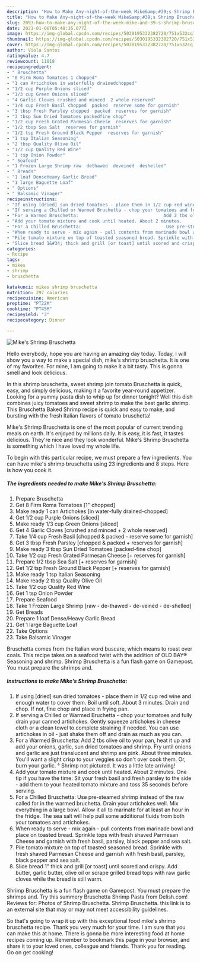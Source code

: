 ```yaml
---
description: "How to Make Any-night-of-the-week Mike&amp;#39;s Shrimp Bruschetta"
title: "How to Make Any-night-of-the-week Mike&amp;#39;s Shrimp Bruschetta"
slug: 2093-how-to-make-any-night-of-the-week-mike-and-39-s-shrimp-bruschetta
date: 2021-01-06T05:48:35.077Z
image: https://img-global.cpcdn.com/recipes/5030195332382720/751x532cq70/mikes-shrimp-bruschetta-recipe-main-photo.jpg
thumbnail: https://img-global.cpcdn.com/recipes/5030195332382720/751x532cq70/mikes-shrimp-bruschetta-recipe-main-photo.jpg
cover: https://img-global.cpcdn.com/recipes/5030195332382720/751x532cq70/mikes-shrimp-bruschetta-recipe-main-photo.jpg
author: Viola Santos
ratingvalue: 4.7
reviewcount: 11018
recipeingredient:
- " Bruschetta"
- "8 Firm Roma Tomatoes 1 chopped"
- "1 can Artichokes in waterfully drainedchopped"
- "1/2 cup Purple Onions sliced"
- "1/3 cup Green Onions sliced"
- "4 Garlic Cloves crushed and minced  2 whole reserved"
- "1/4 cup Fresh Basil chopped  packed  reserve some for garnish"
- "3 tbsp Fresh Parsley chopped  packed  reserves for garnish"
- "3 tbsp Sun Dried Tomatoes packedfine chop"
- "1/2 cup Fresh Grated Parmesan Cheese  reserves for garnish"
- "1/2 tbsp Sea Salt  reserves for garnish"
- "1/2 tsp Fresh Ground Black Pepper  reserves for garnish"
- "1 tsp Italian Seasoning"
- "2 tbsp Quality Olive Oil"
- "1/2 cup Quality Red Wine"
- "1 tsp Onion Powder"
- " Seafood"
- "1 Frozen Large Shrimp raw  dethawed  deveined  deshelled"
- " Breads"
- "1 loaf DenseHeavy Garlic Bread"
- "1 large Baguette Loaf"
- " Options"
- " Balsamic Vinager"
recipeinstructions:
- "If using [dried] sun dried tomatoes - place them in 1/2 cup red wine and enough water to cover them. Boil until soft. About 3 minutes. Drain and chop. If not, fine chop and place in frying pan."
- "If serving a Chilled or Warmed Bruchetta - chop your tomatoes and fully drain your canned artichokes. Gently squeeze artichokes in cheese cloth or a clean towel to complete straining if needed. You can use artichokes in oil - just shake them off and drain as much as you can."
- "For a Warmed Bruschetta:                                Add 2 tbs olive oil to your pan, heat it up and add your onions, garlic, sun dried tomatoes and shrimp.                                                                            Fry until onions and garlic are just translucent and shrimp are pink. About three minutes. You&#39;ll want a slight crisp to your veggies so don&#39;t over cook them. Or, burn your garlic. ° Shrimp not pictured. It was a little late arriving!"
- "Add your tomato mixture and cook until heated. About 2 minutes.               One tip if you have the time: Sit your fresh basil and fresh parsley to the side - add them to your heated tomato mixture and toss 35 seconds before serving."
- "For a Chilled Bruschetta:                                Use pre-steamed shrimp instead of the raw called for in the warmed bruchetta. Drain your artichokes well.                                                                      Mix everything in a large bowl. Allow it all to marinate for at least an hour in the fridge. The sea salt will help pull some additional fluids from both your tomatoes and artichokes."
- "When ready to serve - mix again - pull contents from marinade bowl and place on toasted bread. Sprinkle tops with fresh shaved Parmesan Cheese and garnish with fresh basil, parsley, black pepper and sea salt."
- "Pile tomato mixture on top of toasted seasoned bread. Sprinkle with fresh shaved Parmesan Cheese and garnish with fresh basil, parsley, black pepper and sea salt."
- "Slice bread 1&#34; thick and grill [or toast] until scored and crispy. Add butter, garlic butter, olive oil or scrape grilled bread tops with raw garlic cloves while the bread is still warm."
categories:
- Recipe
tags:
- mikes
- shrimp
- bruschetta

katakunci: mikes shrimp bruschetta 
nutrition: 297 calories
recipecuisine: American
preptime: "PT22M"
cooktime: "PT45M"
recipeyield: "3"
recipecategory: Dinner

---
```



![Mike&#39;s Shrimp Bruschetta](https://img-global.cpcdn.com/recipes/5030195332382720/751x532cq70/mikes-shrimp-bruschetta-recipe-main-photo.jpg)

Hello everybody, hope you are having an amazing day today. Today, I will show you a way to make a special dish, mike&#39;s shrimp bruschetta. It is one of my favorites. For mine, I am going to make it a bit tasty. This is gonna smell and look delicious.

In this shrimp bruschetta, sweet shrimp join tomato Bruschetta is quick, easy, and simply delicious, making it a favorite year-round appetizer. Looking for a yummy pasta dish to whip up for dinner tonight? Well this dish combines juicy tomatoes and sweet shrimp to make the best garlic shrimp. This Bruschetta Baked Shrimp recipe is quick and easy to make, and bursting with the fresh Italian flavors of tomato bruschetta!

Mike&#39;s Shrimp Bruschetta is one of the most popular of current trending meals on earth. It's enjoyed by millions daily. It is easy, it is fast, it tastes delicious. They're nice and they look wonderful. Mike&#39;s Shrimp Bruschetta is something which I have loved my whole life.


To begin with this particular recipe, we must prepare a few ingredients. You can have mike&#39;s shrimp bruschetta using 23 ingredients and 8 steps. Here is how you cook it.

<!--inarticleads1-->

##### The ingredients needed to make Mike&#39;s Shrimp Bruschetta:

1. Prepare  Bruschetta
1. Get 8 Firm Roma Tomatoes [1&#34; chopped]
1. Make ready 1 can Artichokes [in water-fully drained-chopped]
1. Get 1/2 cup Purple Onions [sliced]
1. Make ready 1/3 cup Green Onions [sliced]
1. Get 4 Garlic Cloves [crushed and minced + 2 whole reserved]
1. Take 1/4 cup Fresh Basil [chopped &amp; packed - reserve some for garnish]
1. Get 3 tbsp Fresh Parsley [chopped &amp; packed + reserves for garnish]
1. Make ready 3 tbsp Sun Dried Tomatoes [packed-fine chop]
1. Take 1/2 cup Fresh Grated Parmesan Cheese [+ reserves for garnish]
1. Prepare 1/2 tbsp Sea Salt [+ reserves for garnish]
1. Get 1/2 tsp Fresh Ground Black Pepper [+ reserves for garnish]
1. Make ready 1 tsp Italian Seasoning
1. Make ready 2 tbsp Quality Olive Oil
1. Take 1/2 cup Quality Red Wine
1. Get 1 tsp Onion Powder
1. Prepare  Seafood
1. Take 1 Frozen Large Shrimp [raw - de-thawed - de-veined - de-shelled]
1. Get  Breads
1. Prepare 1 loaf Dense/Heavy Garlic Bread
1. Get 1 large Baguette Loaf
1. Take  Options
1. Take  Balsamic Vinager


Bruschetta comes from the Italian word buscare, which means to roast over coals. This recipe takes on a seafood twist with the addition of OLD BAY® Seasoning and shrimp. Shrimp Bruschetta is a fun flash game on Gamepost. You must prepare the shrimps and. 

<!--inarticleads2-->

##### Instructions to make Mike&#39;s Shrimp Bruschetta:

1. If using [dried] sun dried tomatoes - place them in 1/2 cup red wine and enough water to cover them. Boil until soft. About 3 minutes. Drain and chop. If not, fine chop and place in frying pan.
1. If serving a Chilled or Warmed Bruchetta - chop your tomatoes and fully drain your canned artichokes. Gently squeeze artichokes in cheese cloth or a clean towel to complete straining if needed. You can use artichokes in oil - just shake them off and drain as much as you can.
1. For a Warmed Bruschetta:                                Add 2 tbs olive oil to your pan, heat it up and add your onions, garlic, sun dried tomatoes and shrimp.                                                                            Fry until onions and garlic are just translucent and shrimp are pink. About three minutes. You&#39;ll want a slight crisp to your veggies so don&#39;t over cook them. Or, burn your garlic. ° Shrimp not pictured. It was a little late arriving!
1. Add your tomato mixture and cook until heated. About 2 minutes.               One tip if you have the time: Sit your fresh basil and fresh parsley to the side - add them to your heated tomato mixture and toss 35 seconds before serving.
1. For a Chilled Bruschetta:                                Use pre-steamed shrimp instead of the raw called for in the warmed bruchetta. Drain your artichokes well.                                                                      Mix everything in a large bowl. Allow it all to marinate for at least an hour in the fridge. The sea salt will help pull some additional fluids from both your tomatoes and artichokes.
1. When ready to serve - mix again - pull contents from marinade bowl and place on toasted bread. Sprinkle tops with fresh shaved Parmesan Cheese and garnish with fresh basil, parsley, black pepper and sea salt.
1. Pile tomato mixture on top of toasted seasoned bread. Sprinkle with fresh shaved Parmesan Cheese and garnish with fresh basil, parsley, black pepper and sea salt.
1. Slice bread 1&#34; thick and grill [or toast] until scored and crispy. Add butter, garlic butter, olive oil or scrape grilled bread tops with raw garlic cloves while the bread is still warm.


Shrimp Bruschetta is a fun flash game on Gamepost. You must prepare the shrimps and. Try this summery Bruschetta Shrimp Pasta from Delish.com! Reviews for: Photos of Shrimp Bruschetta. Shrimp Bruschetta. this link is to an external site that may or may not meet accessibility guidelines. 

So that's going to wrap it up with this exceptional food mike&#39;s shrimp bruschetta recipe. Thank you very much for your time. I am sure that you can make this at home. There is gonna be more interesting food at home recipes coming up. Remember to bookmark this page in your browser, and share it to your loved ones, colleague and friends. Thank you for reading. Go on get cooking!
